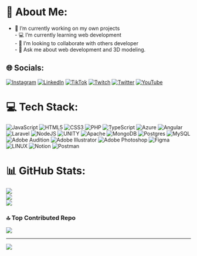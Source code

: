 # 💫 About Me:
- 🔭 I’m currently working on my own projects<br>- 💻 I’m currently learning web development <br>- 👥 I’m looking to collaborate with others developer<br>- 💬 Ask me about web development and 3D modeling.


## 🌐 Socials:
[![Instagram](https://img.shields.io/badge/Instagram-%23E4405F.svg?logo=Instagram&logoColor=white)](https://instagram.com/calixtoyuritzi) [![LinkedIn](https://img.shields.io/badge/LinkedIn-%230077B5.svg?logo=linkedin&logoColor=white)](https://linkedin.com/in/calixtoyuritzi) [![TikTok](https://img.shields.io/badge/TikTok-%23000000.svg?logo=TikTok&logoColor=white)](https://tiktok.com/@calixtoyuritzi) [![Twitch](https://img.shields.io/badge/Twitch-%239146FF.svg?logo=Twitch&logoColor=white)](https://twitch.tv/calixtoyuritzi) [![Twitter](https://img.shields.io/badge/Twitter-%231DA1F2.svg?logo=Twitter&logoColor=white)](https://twitter.com/CalixtoYuritzi) [![YouTube](https://img.shields.io/badge/YouTube-%23FF0000.svg?logo=YouTube&logoColor=white)](https://youtube.com/@UCIZ_MGD8RoKtXJGfUOR9S5w) 

# 💻 Tech Stack:
![JavaScript](https://img.shields.io/badge/javascript-%23323330.svg?style=for-the-badge&logo=javascript&logoColor=%23F7DF1E) ![HTML5](https://img.shields.io/badge/html5-%23E34F26.svg?style=for-the-badge&logo=html5&logoColor=white) ![CSS3](https://img.shields.io/badge/css3-%231572B6.svg?style=for-the-badge&logo=css3&logoColor=white) ![PHP](https://img.shields.io/badge/php-%23777BB4.svg?style=for-the-badge&logo=php&logoColor=white) ![TypeScript](https://img.shields.io/badge/typescript-%23007ACC.svg?style=for-the-badge&logo=typescript&logoColor=white) ![Azure](https://img.shields.io/badge/azure-%230072C6.svg?style=for-the-badge&logo=azure-devops&logoColor=white) ![Angular](https://img.shields.io/badge/angular-%23DD0031.svg?style=for-the-badge&logo=angular&logoColor=white) ![Laravel](https://img.shields.io/badge/laravel-%23FF2D20.svg?style=for-the-badge&logo=laravel&logoColor=white) ![NodeJS](https://img.shields.io/badge/node.js-6DA55F?style=for-the-badge&logo=node.js&logoColor=white) ![UNITY](https://img.shields.io/badge/Unity-%2320232a.svg?style=for-the-badge&logo=unity&logoColor=white) ![Apache](https://img.shields.io/badge/apache-%23D42029.svg?style=for-the-badge&logo=apache&logoColor=white) ![MongoDB](https://img.shields.io/badge/MongoDB-%234ea94b.svg?style=for-the-badge&logo=mongodb&logoColor=white) ![Postgres](https://img.shields.io/badge/postgres-%23316192.svg?style=for-the-badge&logo=postgresql&logoColor=white) ![MySQL](https://img.shields.io/badge/mysql-%2300f.svg?style=for-the-badge&logo=mysql&logoColor=white) ![Adobe Audition](https://img.shields.io/badge/Adobe%20Audition-9999FF.svg?style=for-the-badge&logo=Adobe%20Audition&logoColor=white) ![Adobe Illustrator](https://img.shields.io/badge/adobeillustrator-%23FF9A00.svg?style=for-the-badge&logo=adobeillustrator&logoColor=white) ![Adobe Photoshop](https://img.shields.io/badge/adobephotoshop-%2331A8FF.svg?style=for-the-badge&logo=adobephotoshop&logoColor=white) 	![Figma](https://img.shields.io/badge/figma-%23F24E1E.svg?style=for-the-badge&logo=figma&logoColor=white) ![LINUX](https://img.shields.io/badge/Linux-FCC624?style=for-the-badge&logo=linux&logoColor=black) ![Notion](https://img.shields.io/badge/Notion-%23000000.svg?style=for-the-badge&logo=notion&logoColor=white) ![Postman](https://img.shields.io/badge/Postman-FF6C37?style=for-the-badge&logo=postman&logoColor=white)
# 📊 GitHub Stats:
![](https://github-readme-stats.vercel.app/api?username=CalixtoYuritzi&theme=blue-green&hide_border=true&include_all_commits=true&count_private=false)<br/>
![](https://github-readme-streak-stats.herokuapp.com/?user=CalixtoYuritzi&theme=blue-green&hide_border=true)<br/>
![](https://github-readme-stats.vercel.app/api/top-langs/?username=CalixtoYuritzi&theme=blue-green&hide_border=true&include_all_commits=true&count_private=false&layout=compact)

### 🔝 Top Contributed Repo
![](https://github-contributor-stats.vercel.app/api?username=CalixtoYuritzi&limit=5&theme=algolia&combine_all_yearly_contributions=true)

---
[![](https://visitcount.itsvg.in/api?id=CalixtoYuritzi&icon=2&color=0)](https://visitcount.itsvg.in)

<!-- Proudly created with GPRM ( https://gprm.itsvg.in ) -->
